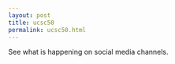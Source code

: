 ```yaml
---
layout: post
title: ucsc50
permalink: ucsc50.html
---
```


See what is happening on social media channels.

<div class="tagboard-embed" tgb-slug="ucsc50/205580"></div>
<script src="https://tagboard.com/public/js/embed.js"></script>
